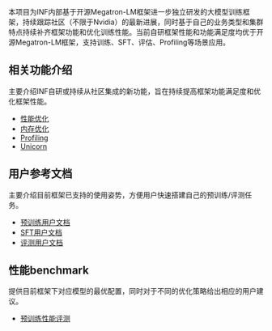 本项目为INF内部基于开源Megatron-LM框架进一步独立研发的大模型训练框架，持续跟踪社区（不限于Nvidia）的最新进展，同时基于自己的业务类型和集群特点持续补齐框架功能和优化训练性能。当前自研框架性能和功能满足度均优于开源Megatron-LM框架，支持训练、SFT、评估、Profiling等场景应用。

## 相关功能介绍
主要介绍INF自研或持续从社区集成的新功能，旨在持续提高框架功能满足度和优化框架性能。

- [性能优化](https://inflytech.feishu.cn/docx/PhXudlFYWoqDePxux5ecmoS0nbh)
- [内存优化](https://inflytech.feishu.cn/docx/B4OpdnO5boDYVLxnhaMcqFcFnJw)
- [Profiling](https://inflytech.feishu.cn/docx/T0Oeduf6Bo1DFfx41OmcWkGrn3f)
- [Unicorn](https://inflytech.feishu.cn/docx/V3I1di18ko8WzkxwC6HcPEX0nZd)


## 用户参考文档
主要介绍目前框架已支持的使用姿势，方便用户快速搭建自己的预训练/评测任务。

- [预训练用户文档](https://inflytech.feishu.cn/docx/PsqEdsv1torjzLx1iuncDoz1nkh)
- [SFT用户文档](https://inflytech.feishu.cn/docx/WTjtdKT3KovHnnxRj0zcJoo3nph)
- [评测用户文档](https://inflytech.feishu.cn/docx/UKjqd7TnnoziBSxtWyqcCprgn0f)


## 性能benchmark
提供目前框架下对应模型的最优配置，同时对于不同的优化策略给出相应的用户建议。
- [预训练性能评测](https://inflytech.feishu.cn/docx/BpzBdQ61NoD0JkxZHcscfTZmnpe)

